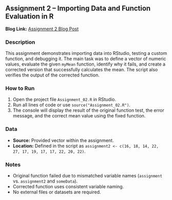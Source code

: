 ## Assignment 2 – Importing Data and Function Evaluation in R  

**Blog Link:** [Assignment 2 Blog Post](https://premithapagadala.blogspot.com/2025/09/assignment-2-importing-data-and.html)  

### Description
This assignment demonstrates importing data into RStudio, testing a custom function, and debugging it. The main task was to define a vector of numeric values, evaluate the given `myMean` function, identify why it fails, and create a corrected version that successfully calculates the mean. The script also verifies the output of the corrected function.  

### How to Run
1. Open the project file `Assignment_02.R` in RStudio.  
2. Run all lines of code or use `source("Assignment_02.R")`.  
3. The console will display the result of the original function test, the error message, and the correct mean value using the fixed function.  

### Data
- **Source:** Provided vector within the assignment.  
- **Location:** Defined in the script as `assignment2 <- c(16, 18, 14, 22, 27, 17, 19, 17, 17, 22, 20, 22)`.  

### Notes
- Original function failed due to mismatched variable names (`assignment` vs. `assignment2` and `someData`).  
- Corrected function uses consistent variable naming.  
- No external files or datasets are required.  

